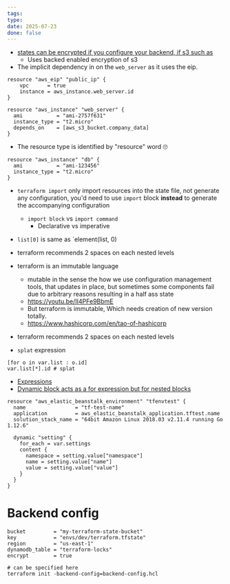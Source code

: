 ```yaml
---
tags: 
type: 
date: 2025-07-23
done: false
---
```

- [ states can be encrypted if you configure your backend, if s3 such as](https://developer.hashicorp.com/terraform/language/backend/s3)
	- Uses backed enabled encryption of s3
- The implicit dependency in on the `web_server` as it uses the eip.
```HCP
resource "aws_eip" "public_ip" {
    vpc      = true
    instance = aws_instance.web_server.id
}
 
resource "aws_instance" "web_server" {
  ami           = "ami-2757f631"
  instance_type = "t2.micro"
  depends_on    = [aws_s3_bucket.company_data]
}
```
- The resource type is identified by "resource" word 🙄
```hcl
resource "aws_instance" "db" {
  ami           = "ami-123456"
  instance_type = "t2.micro"
}
```
- `terraform import` only import resources into the state file, not generate any configuration, you'd need to use `import` block **instead** to generate the accompanying configuration 
	- `import block` vs `import command`
		- Declarative vs imperative

- `list[0]` is same as `element(list, 0)
- terraform recommends 2 spaces on each nested levels
- terraform is an immutable language
	- mutable in the sense the how we use configuration management tools, that updates in place, but sometimes some components fail due to arbitrary reasons resulting in a half ass state
	- https://youtu.be/II4PFe9BbmE
	- But terraform is immutable, Which needs creation of new version totally.
	- https://www.hashicorp.com/en/tao-of-hashicorp
- terraform recommends 2 spaces on each nested levels
- `splat` expression
```
[for o in var.list : o.id] 
var.list[*].id # splat
```
- [Expressions](https://developer.hashicorp.com/terraform/language/expressions)
- [Dynamic block acts as a for expression but for nested blocks](https://developer.hashicorp.com/terraform/language/expressions/dynamic-blocks)
```
resource "aws_elastic_beanstalk_environment" "tfenvtest" {
  name                = "tf-test-name"
  application         = aws_elastic_beanstalk_application.tftest.name
  solution_stack_name = "64bit Amazon Linux 2018.03 v2.11.4 running Go 1.12.6"

  dynamic "setting" {
    for_each = var.settings
    content {
      namespace = setting.value["namespace"]
      name = setting.value["name"]
      value = setting.value["value"]
    }
  }
}
```
# Backend config
```hcl
bucket         = "my-terraform-state-bucket"
key            = "envs/dev/terraform.tfstate"
region         = "us-east-1"
dynamodb_table = "terraform-locks"
encrypt        = true
```

```
# can be specified here
terraform init -backend-config=backend-config.hcl
```